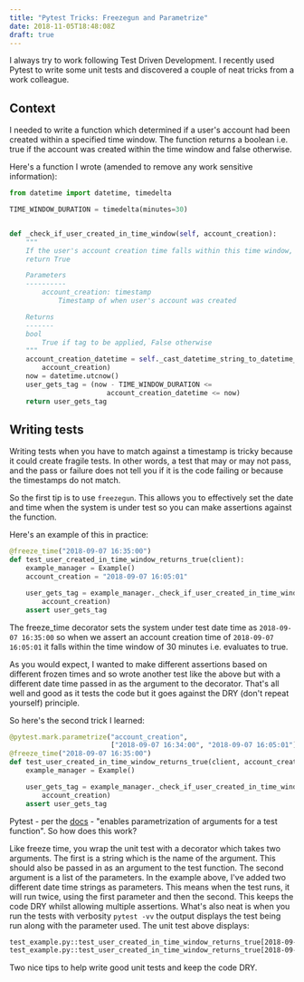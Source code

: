 ```yaml
---
title: "Pytest Tricks: Freezegun and Parametrize"
date: 2018-11-05T18:48:08Z
draft: true
---
```


I always try to work following Test Driven Development. I recently used Pytest to write some unit tests and discovered a couple of neat tricks from a work colleague.

## Context

I needed to write a function which determined if a user's account had been created within a specified time window. The function returns a boolean i.e. true if the account was created within the time window and false otherwise.

Here's a function I wrote (amended to remove any work sensitive information):

```python
from datetime import datetime, timedelta

TIME_WINDOW_DURATION = timedelta(minutes=30)


def _check_if_user_created_in_time_window(self, account_creation):
    """
    If the user's account creation time falls within this time window,
    return True

    Parameters
    ----------
        account_creation: timestamp
            Timestamp of when user's account was created

    Returns
    -------
    bool
        True if tag to be applied, False otherwise
    """
    account_creation_datetime = self._cast_datetime_string_to_datetime_type(
        account_creation)
    now = datetime.utcnow()
    user_gets_tag = (now - TIME_WINDOW_DURATION <=
                        account_creation_datetime <= now)
    return user_gets_tag
```

## Writing tests

Writing tests when you have to match against a timestamp is tricky because it could create fragile tests. In other words, a test that may or may not pass, and the pass or failure does not tell you if it is the code failing or because the timestamps do not match.

So the first tip is to use `freezegun`. This allows you to effectively set the date and time when the system is under test so you can make assertions against the function.

Here's an example of this in practice:

```python
@freeze_time("2018-09-07 16:35:00")
def test_user_created_in_time_window_returns_true(client):
    example_manager = Example()
    account_creation = "2018-09-07 16:05:01"

    user_gets_tag = example_manager._check_if_user_created_in_time_window(
        account_creation)
    assert user_gets_tag
```

The freeze_time decorator sets the system under test date time as `2018-09-07 16:35:00` so when we assert an account creation time of `2018-09-07 16:05:01` it falls within the time window of 30 minutes i.e. evaluates to true.

As you would expect, I wanted to make different assertions based on different frozen times and so wrote another test like the above but with a different date time passed in as the argument to the decorator. That's all well and good as it tests the code but it goes against the DRY (don't repeat yourself) principle.

So here's the second trick I learned:

```python
@pytest.mark.parametrize("account_creation",
                         ["2018-09-07 16:34:00", "2018-09-07 16:05:01"])
@freeze_time("2018-09-07 16:35:00")
def test_user_created_in_time_window_returns_true(client, account_creation):
    example_manager = Example()

    user_gets_tag = example_manager._check_if_user_created_in_time_window(
        account_creation)
    assert user_gets_tag
```

Pytest - per the [docs](https://docs.pytest.org/en/latest/parametrize.html#more-examples) - "enables parametrization of arguments for a test function". So how does this work?

Like freeze time, you wrap the unit test with a decorator which takes two arguments. The first is a string which is the name of the argument. This should also be passed in as an argument to the test function. The second argument is a list of the parameters. In the example above, I've added two different date time strings as parameters. This means when the test runs, it will run twice, using the first parameter and then the second. This keeps the code DRY whilst allowing multiple assertions. What's also neat is when you run the tests with verbosity `pytest -vv` the output displays the test being run along with the parameter used. The unit test above displays:

```bash
test_example.py::test_user_created_in_time_window_returns_true[2018-09-07 16:34:00] PASSED
test_example.py::test_user_created_in_time_window_returns_true[2018-09-07 16:05:01] PASSED
```

Two nice tips to help write good unit tests and keep the code DRY.
